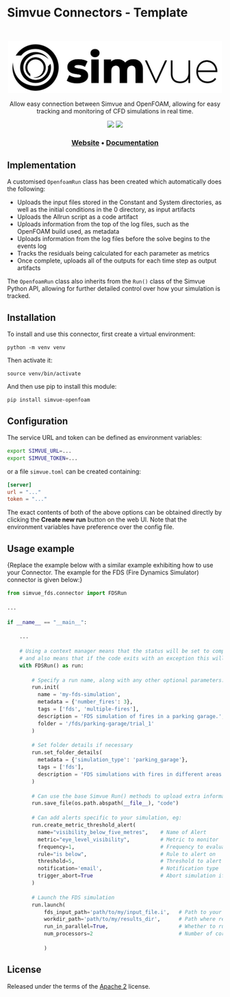# Simvue Connectors - Template

<br/>

<p align="center">
  <picture>
    <source media="(prefers-color-scheme: dark)" srcset="https://github.com/simvue-io/.github/blob/5eb8cfd2edd3269259eccd508029f269d993282f/simvue-white.png" />
    <source media="(prefers-color-scheme: light)" srcset="https://github.com/simvue-io/.github/blob/5eb8cfd2edd3269259eccd508029f269d993282f/simvue-black.png" />
    <img alt="Simvue" src="https://github.com/simvue-io/.github/blob/5eb8cfd2edd3269259eccd508029f269d993282f/simvue-black.png" width="500">
  </picture>
</p>

<p align="center">
Allow easy connection between Simvue and OpenFOAM, allowing for easy tracking and monitoring of CFD simulations in real time.
</p>

<div align="center">
<a href="https://github.com/simvue-io/client/blob/main/LICENSE" target="_blank"><img src="https://img.shields.io/github/license/simvue-io/client"/></a>
<img src="https://img.shields.io/badge/python-3.10%20%7C%203.11%20%7C%203.12%20%7C%203.13-blue">
</div>

<h3 align="center">
 <a href="https://simvue.io"><b>Website</b></a>
  •
  <a href="https://docs.simvue.io"><b>Documentation</b></a>
</h3>

## Implementation
A customised `OpenfoamRun` class has been created which automatically does the following:

* Uploads the input files stored in the Constant and System directories, as well as the initial conditions in the 0 directory, as input artifacts
* Uploads the Allrun script as a code artifact
* Uploads information from the top of the log files, such as the OpenFOAM build used, as metadata
* Uploads information from the log files before the solve begins to the events log
* Tracks the residuals being calculated for each parameter as metrics
* Once complete, uploads all of the outputs for each time step as output artifacts

The `OpenfoamRun` class also inherits from the `Run()` class of the Simvue Python API, allowing for further detailed control over how your simulation is tracked.

## Installation
To install and use this connector, first create a virtual environment:
```
python -m venv venv
```
Then activate it:
```
source venv/bin/activate
```
And then use pip to install this module:
```
pip install simvue-openfoam
```

## Configuration
The service URL and token can be defined as environment variables:
```sh
export SIMVUE_URL=...
export SIMVUE_TOKEN=...
```
or a file `simvue.toml` can be created containing:
```toml
[server]
url = "..."
token = "..."
```
The exact contents of both of the above options can be obtained directly by clicking the **Create new run** button on the web UI. Note that the environment variables have preference over the config file.

## Usage example
{Replace the example below with a similar example exhibiting how to use your Connector. The example for the FDS (Fire Dynamics Simulator) connector is given below:}

```python
from simvue_fds.connector import FDSRun

...

if __name__ == "__main__":

    ...

    # Using a context manager means that the status will be set to completed automatically,
    # and also means that if the code exits with an exception this will be reported to Simvue
    with FDSRun() as run:

        # Specify a run name, along with any other optional parameters:
        run.init(
          name = 'my-fds-simulation',                                   # Run name
          metadata = {'number_fires': 3},                               # Metadata
          tags = ['fds', 'multiple-fires'],                             # Tags
          description = 'FDS simulation of fires in a parking garage.', # Description
          folder = '/fds/parking-garage/trial_1'                        # Folder path
        )

        # Set folder details if necessary
        run.set_folder_details(
          metadata = {'simulation_type': 'parking_garage'},             # Metadata
          tags = ['fds'],                                               # Tags
          description = 'FDS simulations with fires in different areas' # Description
        )

        # Can use the base Simvue Run() methods to upload extra information, eg:
        run.save_file(os.path.abspath(__file__), "code")

        # Can add alerts specific to your simulation, eg:
        run.create_metric_threshold_alert(
          name="visibility_below_five_metres",    # Name of Alert
          metric="eye_level_visibility",          # Metric to monitor
          frequency=1,                            # Frequency to evaluate rule at (mins)
          rule="is below",                        # Rule to alert on
          threshold=5,                            # Threshold to alert on
          notification='email',                   # Notification type
          trigger_abort=True                      # Abort simulation if triggered
        )

        # Launch the FDS simulation
        run.launch(
            fds_input_path='path/to/my/input_file.i',   # Path to your FDS input file
            workdir_path='path/to/my/results_dir',      # Path where results should be created
            run_in_parallel=True,                       # Whether to run in parallel using MPI
            num_processors=2                            # Number of cores to use if in parallel

            )

```

## License

Released under the terms of the [Apache 2](https://github.com/simvue-io/client/blob/main/LICENSE) license.
